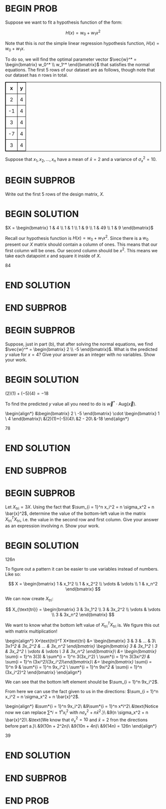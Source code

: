 # BEGIN PROB

Suppose we want to fit a hypothesis function of the form:

$$H(x) = w_0 + w_1 x^2$$

Note that this is _not_ the simple linear regression hypothesis function, $H(x) = w_0 + w_1x$.

To do so, we will find the optimal parameter vector $\vec{w}^* = \begin{bmatrix} w_0^* \\ w_1^* \end{bmatrix}$ that satisfies the normal equations. The first 5 rows of our dataset are as follows, though note that our dataset has $n$ rows in total.

<!-- | x  | y |
|----|---|
| 2  | 4 |
| -1 | 4 |
| 3  | 4 |
| -7 | 4 |
| 3  | 4 | -->

<table style="border: 1px solid black; border-collapse: collapse; margin: auto; text-align: center;">
  <tr>
    <th style="border: 1px solid black; padding: 8px;">x</th>
    <th style="border: 1px solid black; padding: 8px;">y</th>
  </tr>
  <tr>
    <td style="border: 1px solid black; padding: 8px;">2</td>
    <td style="border: 1px solid black; padding: 8px;">4</td>
  </tr>
  <tr>
    <td style="border: 1px solid black; padding: 8px;">-1</td>
    <td style="border: 1px solid black; padding: 8px;">4</td>
  </tr>
  <tr>
    <td style="border: 1px solid black; padding: 8px;">3</td>
    <td style="border: 1px solid black; padding: 8px;">4</td>
  </tr>
  <tr>
    <td style="border: 1px solid black; padding: 8px;">-7</td>
    <td style="border: 1px solid black; padding: 8px;">4</td>
  </tr>
  <tr>
    <td style="border: 1px solid black; padding: 8px;">3</td>
    <td style="border: 1px solid black; padding: 8px;">4</td>
  </tr>
</table>

Suppose that $x_1, x_2, ..., x_n$ have a mean of $\bar{x} = 2$ and a variance of $\sigma_x^2 = 10$.

# BEGIN SUBPROB

Write out the first 5 rows of the design matrix, $X$.

# BEGIN SOLUTION

$X = \begin{bmatrix} 1 & 4 \\ 1 & 1 \\ 1 & 9 \\ 1 & 49 \\ 1 & 9 \end{bmatrix}$

Recall our hypothesis function is $H(x) = w_0 + w_1x^2$. Since there is a $w_0$ present our $X$ matrix should contain a column of ones. This means that our first column will be ones. Our second column should be $x^2$. This means we take each datapoint $x$ and square it inside of $X$.

<average>84</average>

# END SOLUTION

# END SUBPROB

# BEGIN SUBPROB

Suppose, just in part (b), that after solving the normal equations, we find $\vec{w}^* = \begin{bmatrix} 2 \\ -5 \end{bmatrix}$. What is the predicted $y$ value for $x = 4$? Give your answer as an integer with no variables. Show your work.

# BEGIN SOLUTION

$(2)(1)+(-5)(4)=-18$

To find the predicted $y$ value all you need to do is $\vec w^* \cdot \text{Aug}(\vec x)$.

\begin{align*}
&\begin{bmatrix} 2 \\ -5 \end{bmatrix} \cdot \begin{bmatrix} 1 \\ 4 \end{bmatrix}\\
&(2)(1)+(-5)(4)\\
&2 - 20\\
&-18
\end{align*}

<average>78</average>

# END SOLUTION

# END SUBPROB

# BEGIN SUBPROB

Let $X_\text{tri} = 3 X$. Using the fact that $\sum_{i = 1}^n x_i^2 = n \sigma_x^2 + n \bar{x}^2$, determine the value of the bottom-left value in the matrix $X_\text{tri}^T X_\text{tri}$, i.e. the value in the second row and first column. Give your answer as an expression involving $n$. Show your work.

# BEGIN SOLUTION

$126n$

To figure out a pattern it can be easier to use variables instead of numbers. Like so:

$$
X = \begin{bmatrix} 1 & x_1^2 \\ 1 & x_2^2 \\ \vdots & \vdots \\ 1 & x_n^2 \end{bmatrix}
$$

We can now create $X_{\text{tri}}$:

$$
X_{\text{tri}} = \begin{bmatrix} 3 & 3x_1^2 \\ 3 & 3x_2^2 \\ \vdots & \vdots \\ 3 & 3x_n^2 \end{bmatrix}
$$

We want to know what the bottom left value of $X_\text{tri}^T X_\text{tri}$ is. We figure this out with matrix multiplication!

\begin{align*}
X*\text{tri}^T X*\text{tri} &= \begin{bmatrix} 3 & 3 & ... & 3\\ 3x*1^2 & 3x_2^2 & ... & 3x_n^2 \end{bmatrix} \begin{bmatrix} 3 & 3x_1^2 \\ 3 & 3x_2^2 \\ \vdots & \vdots \\ 3 & 3x_n^2 \end{bmatrix}\\
&= \begin{bmatrix} \sum*{i = 1}^n 3(3) & \sum*{i = 1}^n 3(3x_i^2) \\ \sum*{i = 1}^n 3(3x*i^2) & \sum*{i = 1}^n (3x*i^2)(3x_i^2)\end{bmatrix}\\
&= \begin{bmatrix} \sum*{i = 1}^n 9 & \sum*{i = 1}^n 9x_i^2 \\ \sum*{i = 1}^n 9x*i^2 & \sum*{i = 1}^n (3x_i^2)^2 \end{bmatrix}
\end{align*}

We can see that the bottom left element should be $\sum_{i = 1}^n 9x_i^2$.

From here we can use the fact given to us in the directions: $\sum_{i = 1}^n x_i^2 = n \sigma_x^2 + n \bar{x}^2$.

\begin{align*}
&\sum*{i = 1}^n 9x_i^2\\
&9\sum*{i = 1}^n x*i^2\\
&\text{Notice now we can replace $\sum*{i = 1}^n x_i^2$ with $n \sigma_x^2 + n \bar{x}^2$.}\\
&9(n \sigma_x^2 + n \bar{x}^2)\\
&\text{We know that $\sigma_x^2 = 10$ and $\bar x = 2$ fron the directions before part a.}\\
&9(10n + 2^2n)\\
&9(10n + 4n)\\
&9(14n) = 126n
\end{align\*}

<average>39</average>

# END SOLUTION

# END SUBPROB

# END PROB
